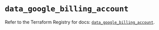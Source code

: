 # `data_google_billing_account`

Refer to the Terraform Registry for docs: [`data_google_billing_account`](https://registry.terraform.io/providers/hashicorp/google/5.15.0/docs/data-sources/billing_account).
